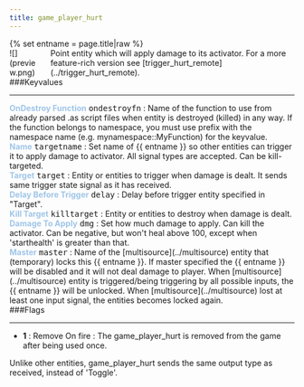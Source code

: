 ```yaml
---
title: game_player_hurt
---
```

<div>{% set entname = page.title|raw %}</div>
<div class="container previewimg">
<div class="columns">
<div class="imagepadding column col-auto" markdown="1">![](preview.png)</div>
<div class="column entityentry" markdown="1">Point entity which will apply damage to its activator. For a more feature-rich version see [trigger_hurt_remote](../trigger_hurt_remote).</div>
</div>
</div>
###Keyvalues
<hr>
<div class="entityentry" markdown="1">
<span style="color:#9fc5e8;"><b>OnDestroy Function</b></span> <kbd  class="tooltip" data-tooltip="string">ondestroyfn</kbd> :
Name of the function to use from already parsed .as script files when entity is destroyed (killed) in any way. If the function belongs to namespace, you must use prefix with the namespace name (e.g. mynamespace::MyFunction) for the keyvalue.
</div>
<div class="entityentry" markdown="1">
<span style="color:#9fc5e8;"><b>Name</b></span> <kbd  class="tooltip" data-tooltip="target_source">targetname</kbd> :
Set name of {{ entname }} so other entities can trigger it to apply damage to activator. All signal types are accepted. Can be kill-targeted.
</div>
<div class="entityentry" markdown="1">
<span style="color:#9fc5e8;"><b>Target</b></span> <kbd  class="tooltip" data-tooltip="target_destination">target</kbd> :
Entity or entities to trigger when damage is dealt. It sends same trigger state signal as it has received.
</div>
<div class="entityentry" markdown="1">
<span style="color:#9fc5e8;"><b>Delay Before Trigger</b></span> <kbd  class="tooltip" data-tooltip="string">delay</kbd> :
Delay before trigger entity specified in "Target".
</div>
<div class="entityentry" markdown="1">
<span style="color:#9fc5e8;"><b>Kill Target</b></span> <kbd  class="tooltip" data-tooltip="target_destination">killtarget</kbd> :
Entity or entities to destroy when damage is dealt.
</div>
<div class="entityentry" markdown="1">
<span style="color:#9fc5e8;"><b>Damage To Apply</b></span> <kbd  class="tooltip" data-tooltip="string">dmg</kbd> :
Set how much damage to apply. Can kill the activator. Can be negative, but won't heal above 100, except when 'starthealth' is greater than that.
</div>
<div class="entityentry" markdown="1">
<span style="color:#9fc5e8;"><b>Master</b></span> <kbd  class="tooltip" data-tooltip="string">master</kbd> :
Name of the [multisource](../multisource) entity that (temporary) locks this {{ entname }}. If master specified the {{ entname }} will be disabled and it will not deal damage to player. When [multisource](../multisource) entity is triggered/being triggering by all possible inputs, the {{ entname }} will be unlocked. When [multisource](../multisource) lost at least one input signal, the entities becomes locked again.
</div>
###Flags
<hr>
<div class="entityflags">
<ul>
<li class="imagepadding" markdown="1"><b>1</b> : Remove On fire : The game_player_hurt is removed from the game after being used once.</li>
</ul>
</div>
<div class="notices blue">Unlike other entities, game_player_hurt sends the same output type as received, instead of 'Toggle'.</div>
